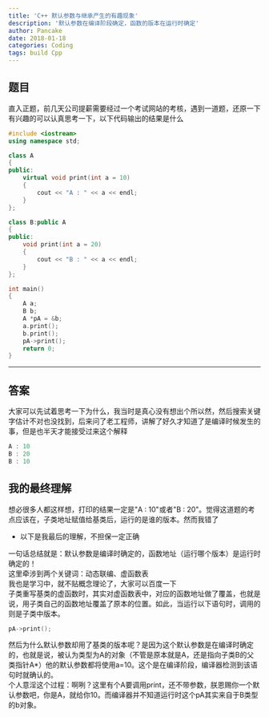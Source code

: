 ```yaml
---
title: 'C++ 默认参数与继承产生的有趣现象'
description: '默认参数在编译阶段确定，函数的版本在运行时确定'
author: Pancake
date: 2018-01-18
categories: Coding
tags: build Cpp
---
```


## 题目
直入正题，前几天公司提薪需要经过一个考试网站的考核，遇到一道题，还原一下  
有兴趣的可以认真思考一下，以下代码输出的结果是什么  
```cpp
#include <iostream>
using namespace std;

class A
{
public:
    virtual void print(int a = 10)
    {
        cout << "A : " << a << endl;
    }
};

class B:public A
{
public:
    void print(int a = 20)
    {
        cout << "B : " << a << endl;
    }
};

int main()
{
    A a;
    B b;
    A *pA = &b;
    a.print();
    b.print();
    pA->print();
    return 0;
}
```

---
## 答案
大家可以先试着思考一下为什么，我当时是真心没有想出个所以然，然后搜索关键字估计不对也没找到，后来问了老工程师，讲解了好久才知道了是编译时候发生的事，但是也半天才能接受过来这个解释
```cpp
A : 10
B : 20
B : 10
```

## 我的最终理解
想必很多人都这样想，打印的结果一定是"A : 10"或者"B : 20"。觉得这道题的考点应该在，子类地址赋值给基类后，运行的是谁的版本。然而我错了
* 以下是我最后的理解，不担保一定正确  

一句话总结就是：默认参数是编译时确定的，函数地址（运行哪个版本）是运行时确定的！  
这里牵涉到两个关键词：动态联编、虚函数表  
我也是学习中，就不贴概念理论了，大家可以百度一下  
子类重写基类的虚函数时，其实对虚函数表中，对应的函数地址做了覆盖，也就是说，用子类自己的函数地址覆盖了原本的位置。如此，当运行以下语句时，调用的则是子类中版本。
```cpp
pA->print();
```
然后为什么默认参数却用了基类的版本呢？是因为这个默认参数是在编译时确定的，也就是说，被认为类型为A的对象（不管是原本就是A，还是指向子类B的父类指针A*）他的默认参数都将使用a=10。这个是在编译阶段，编译器检测到该语句时就确认的。  
个人意淫这个过程：啊咧？这里有个A要调用print，还不带参数，朕恩赐你一个默认参数吧，你是A，就给你10。而编译器并不知道运行时这个pA其实来自于B类型的b对象。

